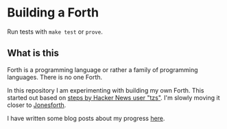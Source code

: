 # Building a Forth

Run tests with `make test` or `prove`.


## What is this

Forth is a programming language or rather a family of programming languages. There is no one Forth.

In this repository I am experimenting with building my own Forth.
This started out based on [steps by Hacker News user "tzs"](https://news.ycombinator.com/item?id=13082825). I'm slowly moving it closer to [Jonesforth](http://git.annexia.org/?p=jonesforth.git;a=blob;f=jonesforth.S;h=45e6e854a5d2a4c3f26af264dfce56379d401425;hb=HEAD).

I have written some blog posts about my progress [here](https://blog.jacobvosmaer.nl/tags/forth.html).
